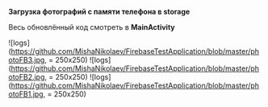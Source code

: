 **Загрузка фотографий с памяти телефона в storage**

Весь обновлённый код смотреть в **MainActivity**

![logs](https://github.com/MishaNikolaev/FirebaseTestApplication/blob/master/photoFB3.jpg, = 250x250)
![logs](https://github.com/MishaNikolaev/FirebaseTestApplication/blob/master/photoFB2.jpg, = 250x250)
![logs](https://github.com/MishaNikolaev/FirebaseTestApplication/blob/master/photoFB1.jpg, = 250x250)
